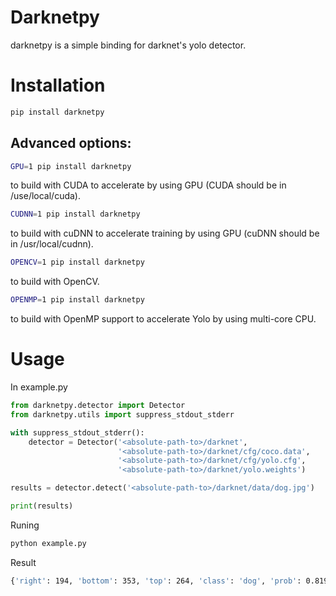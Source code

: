 # Darknetpy
darknetpy is a simple binding for darknet's yolo detector.

# Installation
```bash
pip install darknetpy
```

## Advanced options:
```bash
GPU=1 pip install darknetpy
```
to build with CUDA to accelerate by using GPU (CUDA should be in /use/local/cuda).

```bash
CUDNN=1 pip install darknetpy
```
to build with cuDNN to accelerate training by using GPU (cuDNN should be in /usr/local/cudnn).

```bash
OPENCV=1 pip install darknetpy
```
to build with OpenCV.

```bash
OPENMP=1 pip install darknetpy
```
to build with OpenMP support to accelerate Yolo by using multi-core CPU.

# Usage

In example.py
```python
from darknetpy.detector import Detector
from darknetpy.utils import suppress_stdout_stderr

with suppress_stdout_stderr():
    detector = Detector('<absolute-path-to>/darknet',
                        '<absolute-path-to>/darknet/cfg/coco.data',
                        '<absolute-path-to>/darknet/cfg/yolo.cfg',
                        '<absolute-path-to>/darknet/yolo.weights')

results = detector.detect('<absolute-path-to>/darknet/data/dog.jpg')

print(results)
```

Runing
```bash
python example.py
```

Result
```bash
{'right': 194, 'bottom': 353, 'top': 264, 'class': 'dog', 'prob': 0.8198755383491516, 'left': 71}
```

